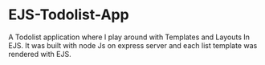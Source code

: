 # EJS-Todolist-App
A Todolist application where I play around with Templates and Layouts In EJS.
It was built with node Js on express server and each list template was rendered with EJS.
